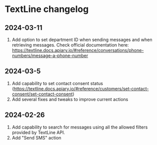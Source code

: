 # TextLine changelog

## 2024-03-11

1. Add option to set department ID when sending messages and when retrieving messages. Check official documentation here: https://textline.docs.apiary.io/#reference/conversations/phone-numbers/message-a-phone-number
## 2024-03-5

1. Add capability to set contact consent status (https://textline.docs.apiary.io/#reference/customers/set-contact-consent/set-contact-consent)
2. Add several fixes and tweaks to improve current actions

## 2024-02-26

1. Add capability to search for messages using all the allowed filters provided by TextLine API.
2. Add "Send SMS" action
